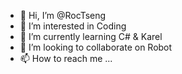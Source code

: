 - 👋 Hi, I’m @RocTseng
- 👀 I’m interested in Coding
- 🌱 I’m currently learning C# & Karel
- 💞️ I’m looking to collaborate on Robot
- 📫 How to reach me ...

<!---
RocTseng/RocTseng is a ✨ special ✨ repository because its `README.md` (this file) appears on your GitHub profile.
You can click the Preview link to take a look at your changes.
--->
